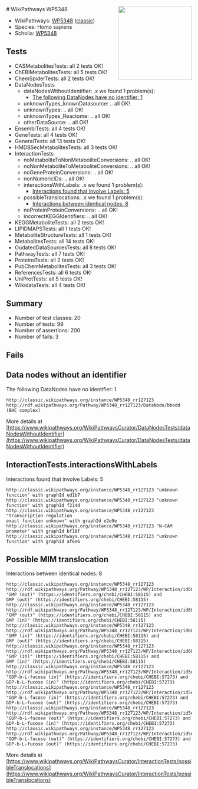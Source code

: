 <img style="float: right; width: 200px" src="https://upload.wikimedia.org/wikipedia/commons/thumb/8/83/Wplogo_with_text_500.png/640px-Wplogo_with_text_500.png" />
# WikiPathways WP5348

* WikiPathways: [WP5348](https://wikipathways.org/pathways/WP5348) ([classic](https://classic.wikipathways.org/instance/WP5348))
* Species: Homo sapiens
* Scholia: [WP5348](https://scholia.toolforge.org/wikipathways/WP5348)
## Tests
* CASMetabolitesTests: all 2 tests OK!
* ChEBIMetabolitesTests: all 5 tests OK!
* ChemSpiderTests: all 2 tests OK!
* DataNodesTests
    * dataNodesWithoutIdentifier: .x we found 1 problem(s):
        * [The following DataNodes have no identifier: 1](#d2d32fa0)
    * unknownTypes_knownDatasource: .. all OK!
    * unknownTypes: .. all OK!
    * unknownTypes_Reactome: .. all OK!
    * otherDataSource: .. all OK!
* EnsemblTests: all 4 tests OK!
* GeneTests: all 4 tests OK!
* GeneralTests: all 13 tests OK!
* HMDBSecMetabolitesTests: all 3 tests OK!
* InteractionTests
    * noMetaboliteToNonMetaboliteConversions: .. all OK!
    * noNonMetaboliteToMetaboliteConversions: .. all OK!
    * noGeneProteinConversions: .. all OK!
    * nonNumericIDs: .. all OK!
    * interactionsWithLabels: .x we found 1 problem(s):
        * [Interactions found that involve Labels: 5](#630d267c)
    * possibleTranslocations: .x we found 1 problem(s):
        * [Interactions between identical nodes: 8](#1c11820d)
    * noProteinProteinConversions: .. all OK!
    * incorrectKEGGIdentifiers: .. all OK!
* KEGGMetaboliteTests: all 2 tests OK!
* LIPIDMAPSTests: all 1 tests OK!
* MetaboliteStructureTests: all 1 tests OK!
* MetabolitesTests: all 14 tests OK!
* OudatedDataSourcesTests: all 8 tests OK!
* PathwayTests: all 7 tests OK!
* ProteinsTests: all 2 tests OK!
* PubChemMetabolitesTests: all 3 tests OK!
* ReferencesTests: all 6 tests OK!
* UniProtTests: all 5 tests OK!
* WikidataTests: all 4 tests OK!


## Summary

* Number of test classes: 20
* Number of tests: 99
* Number of assertions: 200
* Number of fails: 3

## Fails

<a name="d2d32fa0" />

## Data nodes without an identifier

The following DataNodes have no identifier: 1
```
http://classic.wikipathways.org/instance/WP5348_rr127123 http://rdf.wikipathways.org/Pathway/WP5348_rr127123/DataNode/bbedd (BHC complex)
```

More details at [https://www.wikipathways.org/WikiPathwaysCurator/DataNodesTests/dataNodesWithoutIdentifier](https://www.wikipathways.org/WikiPathwaysCurator/DataNodesTests/dataNodesWithoutIdentifier)

<a name="630d267c" />

## InteractionTests.interactionsWithLabels

Interactions found that involve Labels: 5
```
http://classic.wikipathways.org/instance/WP5348_rr127123 "unknown function" with graphId ed1b7
http://classic.wikipathways.org/instance/WP5348_rr127123 "unknown function" with graphId f214d
http://classic.wikipathways.org/instance/WP5348_rr127123 "transcription regulation
exact function unknown" with graphId e2e9e
http://classic.wikipathways.org/instance/WP5348_rr127123 "N-CAM promoter" with graphId bf18f
http://classic.wikipathways.org/instance/WP5348_rr127123 "unknown function" with graphId af6e6
```

<a name="1c11820d" />

## Possible MIM translocation

Interactions between identical nodes: 8
```
http://classic.wikipathways.org/instance/WP5348_rr127123 http://rdf.wikipathways.org/Pathway/WP5348_rr127123/WP/Interaction/id68760468 "GMP (out)" (https://identifiers.org/chebi/CHEBI:58115) and 
GMP (out)" (https://identifiers.org/chebi/CHEBI:58115)
http://classic.wikipathways.org/instance/WP5348_rr127123 http://rdf.wikipathways.org/Pathway/WP5348_rr127123/WP/Interaction/id68760468 "GMP (out)" (https://identifiers.org/chebi/CHEBI:58115) and 
GMP (in)" (https://identifiers.org/chebi/CHEBI:58115)
http://classic.wikipathways.org/instance/WP5348_rr127123 http://rdf.wikipathways.org/Pathway/WP5348_rr127123/WP/Interaction/id68760468 "GMP (in)" (https://identifiers.org/chebi/CHEBI:58115) and 
GMP (out)" (https://identifiers.org/chebi/CHEBI:58115)
http://classic.wikipathways.org/instance/WP5348_rr127123 http://rdf.wikipathways.org/Pathway/WP5348_rr127123/WP/Interaction/id68760468 "GMP (in)" (https://identifiers.org/chebi/CHEBI:58115) and 
GMP (in)" (https://identifiers.org/chebi/CHEBI:58115)
http://classic.wikipathways.org/instance/WP5348_rr127123 http://rdf.wikipathways.org/Pathway/WP5348_rr127123/WP/Interaction/id5ea2f4da "GDP-b-L-fucose (in)" (https://identifiers.org/chebi/CHEBI:57273) and 
GDP-b-L-fucose (in)" (https://identifiers.org/chebi/CHEBI:57273)
http://classic.wikipathways.org/instance/WP5348_rr127123 http://rdf.wikipathways.org/Pathway/WP5348_rr127123/WP/Interaction/id5ea2f4da "GDP-b-L-fucose (in)" (https://identifiers.org/chebi/CHEBI:57273) and 
GDP-b-L-fucose (out)" (https://identifiers.org/chebi/CHEBI:57273)
http://classic.wikipathways.org/instance/WP5348_rr127123 http://rdf.wikipathways.org/Pathway/WP5348_rr127123/WP/Interaction/id5ea2f4da "GDP-b-L-fucose (out)" (https://identifiers.org/chebi/CHEBI:57273) and 
GDP-b-L-fucose (in)" (https://identifiers.org/chebi/CHEBI:57273)
http://classic.wikipathways.org/instance/WP5348_rr127123 http://rdf.wikipathways.org/Pathway/WP5348_rr127123/WP/Interaction/id5ea2f4da "GDP-b-L-fucose (out)" (https://identifiers.org/chebi/CHEBI:57273) and 
GDP-b-L-fucose (out)" (https://identifiers.org/chebi/CHEBI:57273)
```

More details at [https://www.wikipathways.org/WikiPathwaysCurator/InteractionTests/possibleTranslocations](https://www.wikipathways.org/WikiPathwaysCurator/InteractionTests/possibleTranslocations)

